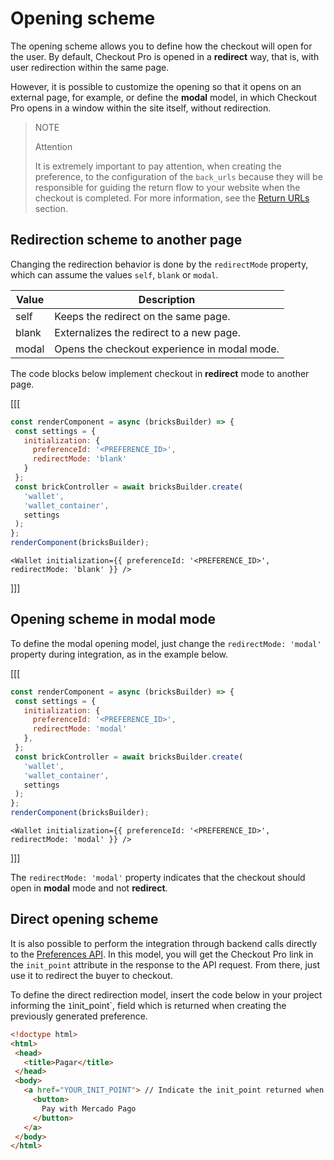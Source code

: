 # Opening scheme
 
The opening scheme allows you to define how the checkout will open for the user. By default, Checkout Pro is opened in a **redirect** way, that is, with user redirection within the same page.

However, it is possible to customize the opening so that it opens on an external page, for example, or define the **modal** model, in which Checkout Pro opens in a window within the site itself, without redirection.

> NOTE
> 
> Attention
>
> It is extremely important to pay attention, when creating the preference, to the configuration of the `back_urls` because they will be responsible for guiding the return flow to your website when the checkout is completed. For more information, see the [Return URLs](/developers/en/docs/checkout-pro/checkout-customization/user-interface/redirection) section.

## Redirection scheme to another page

Changing the redirection behavior is done by the `redirectMode` property, which can assume the values `self`, `blank` or `modal`.

| Value | Description |
| --- |--- |
| self | Keeps the redirect on the same page. |
| blank | Externalizes the redirect to a new page. |
| modal | Opens the checkout experience in modal mode. |

The code blocks below implement checkout in **redirect** mode to another page.

[[[
```Javascript
const renderComponent = async (bricksBuilder) => {
 const settings = {
   initialization: {
     preferenceId: '<PREFERENCE_ID>',
     redirectMode: 'blank'
   }
 };
 const brickController = await bricksBuilder.create(
   'wallet',
   'wallet_container',
   settings
 );
};
renderComponent(bricksBuilder);
```
```react-jsx
<Wallet initialization={{ preferenceId: '<PREFERENCE_ID>', redirectMode: 'blank' }} />
```
]]]

## Opening scheme in modal mode

To define the modal opening model, just change the `redirectMode: 'modal'` property during integration, as in the example below.

[[[
```Javascript
const renderComponent = async (bricksBuilder) => {
 const settings = {
   initialization: {
     preferenceId: '<PREFERENCE_ID>',
     redirectMode: 'modal'
   },
 };
 const brickController = await bricksBuilder.create(
   'wallet',
   'wallet_container',
   settings
 );
};
renderComponent(bricksBuilder);
```
```react-jsx
<Wallet initialization={{ preferenceId: '<PREFERENCE_ID>', redirectMode: 'modal' }} />
```
]]]

The `redirectMode: 'modal'` property indicates that the checkout should open in **modal** mode and not **redirect**.

## Direct opening scheme

It is also possible to perform the integration through backend calls directly to the [Preferences API](/developers/en/reference/preferences/_checkout_preferences/post). In this model, you will get the Checkout Pro link in the `init_point` attribute in the response to the API request. From there, just use it to redirect the buyer to checkout.

To define the direct redirection model, insert the code below in your project informing the `1`init_point`, field which is returned when creating the previously generated preference.

```html
<!doctype html>
<html>
 <head>
   <title>Pagar</title>
 </head>
 <body>
   <a href="YOUR_INIT_POINT"> // Indicate the init_point returned when creating the preference
     <button>
       Pay with Mercado Pago
     </button>
   </a>
 </body>
</html>
```